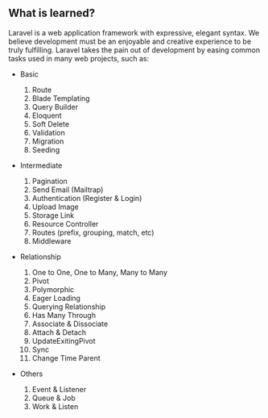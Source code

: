 ## What is learned?

Laravel is a web application framework with expressive, elegant syntax. We believe development must be an enjoyable and creative experience to be truly fulfilling. Laravel takes the pain out of development by easing common tasks used in many web projects, such as:

- Basic
    1. Route
    2. Blade Templating
    3. Query Builder
    4. Eloquent
    5. Soft Delete
    6. Validation
    7. Migration
    8. Seeding
    
- Intermediate
    1. Pagination
    2. Send Email (Mailtrap)
    3. Authentication (Register & Login)
    4. Upload Image
    5. Storage Link
    6. Resource Controller
    7. Routes (prefix, grouping, match, etc)
    8. Middleware
    
- Relationship
    1. One to One, One to Many, Many to Many
    2. Pivot
    3. Polymorphic
    4. Eager Loading
    5. Querying Relationship
    6. Has Many Through
    7. Associate & Dissociate
    8. Attach & Detach 
    9. UpdateExitingPivot
    10. Sync
    11. Change Time Parent
    
- Others
    1. Event & Listener
    2. Queue & Job
    3. Work & Listen
